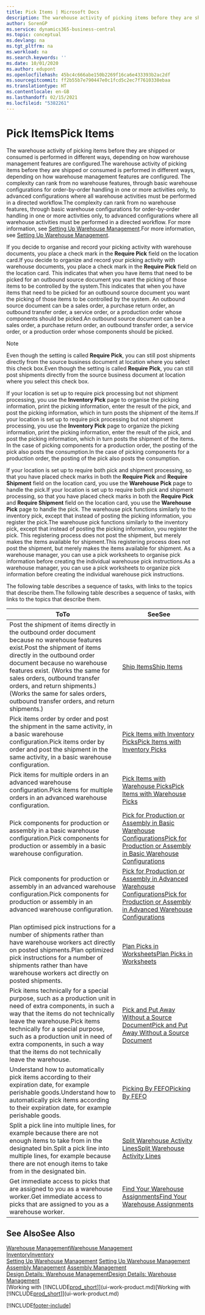 ```yaml
---
title: Pick Items | Microsoft Docs
description: The warehouse activity of picking items before they are shipped or consumed is performed in different ways, depending on how warehouse management features are configured. The setup complexity can rank from no warehouse features, through basic warehouse configurations for order-by-order handling in one or more activities only, to advanced configurations where all warehouse activities must be performed in a directed workflow.
author: SorenGP
ms.service: dynamics365-business-central
ms.topic: conceptual
ms.devlang: na
ms.tgt_pltfrm: na
ms.workload: na
ms.search.keywords: ''
ms.date: 10/01/2020
ms.author: edupont
ms.openlocfilehash: 45bc4c666abe150b2269f16ca6e433393b2ac2df
ms.sourcegitcommit: ff2b55b7e790447e0c1fcd5c2ec7f7610338ebaa
ms.translationtype: HT
ms.contentlocale: en-GB
ms.lasthandoff: 02/15/2021
ms.locfileid: "5382261"
---
```

# <a name="pick-items"></a><span data-ttu-id="9abbe-104">Pick Items</span><span class="sxs-lookup"><span data-stu-id="9abbe-104">Pick Items</span></span>

<span data-ttu-id="9abbe-105">The warehouse activity of picking items before they are shipped or consumed is performed in different ways, depending on how warehouse management features are configured.</span><span class="sxs-lookup"><span data-stu-id="9abbe-105">The warehouse activity of picking items before they are shipped or consumed is performed in different ways, depending on how warehouse management features are configured.</span></span> <span data-ttu-id="9abbe-106">The complexity can rank from no warehouse features, through basic warehouse configurations for order-by-order handling in one or more activities only, to advanced configurations where all warehouse activities must be performed in a directed workflow.</span><span class="sxs-lookup"><span data-stu-id="9abbe-106">The complexity can rank from no warehouse features, through basic warehouse configurations for order-by-order handling in one or more activities only, to advanced configurations where all warehouse activities must be performed in a directed workflow.</span></span> <span data-ttu-id="9abbe-107">For more information, see [Setting Up Warehouse Management](warehouse-setup-warehouse.md).</span><span class="sxs-lookup"><span data-stu-id="9abbe-107">For more information, see [Setting Up Warehouse Management](warehouse-setup-warehouse.md).</span></span>

<span data-ttu-id="9abbe-108">If you decide to organise and record your picking activity with warehouse documents, you place a check mark in the **Require Pick** field on the location card.</span><span class="sxs-lookup"><span data-stu-id="9abbe-108">If you decide to organize and record your picking activity with warehouse documents, you place a check mark in the **Require Pick** field on the location card.</span></span> <span data-ttu-id="9abbe-109">This indicates that when you have items that need to be picked for an outbound source document you want the picking of those items to be controlled by the system.</span><span class="sxs-lookup"><span data-stu-id="9abbe-109">This indicates that when you have items that need to be picked for an outbound source document you want the picking of those items to be controlled by the system.</span></span> <span data-ttu-id="9abbe-110">An outbound source document can be a sales order, a purchase return order, an outbound transfer order, a service order, or a production order whose components should be picked.</span><span class="sxs-lookup"><span data-stu-id="9abbe-110">An outbound source document can be a sales order, a purchase return order, an outbound transfer order, a service order, or a production order whose components should be picked.</span></span>

> [!NOTE]
> <span data-ttu-id="9abbe-111">Even though the setting is called **Require Pick**, you can still post shipments directly from the source business document at location where you select this check box.</span><span class="sxs-lookup"><span data-stu-id="9abbe-111">Even though the setting is called **Require Pick**, you can still post shipments directly from the source business document at location where you select this check box.</span></span>

<span data-ttu-id="9abbe-112">If your location is set up to require pick processing but not shipment processing, you use the **Inventory Pick** page to organise the picking information, print the picking information, enter the result of the pick, and post the picking information, which in turn posts the shipment of the items.</span><span class="sxs-lookup"><span data-stu-id="9abbe-112">If your location is set up to require pick processing but not shipment processing, you use the **Inventory Pick** page to organize the picking information, print the picking information, enter the result of the pick, and post the picking information, which in turn posts the shipment of the items.</span></span> <span data-ttu-id="9abbe-113">In the case of picking components for a production order, the posting of the pick also posts the consumption.</span><span class="sxs-lookup"><span data-stu-id="9abbe-113">In the case of picking components for a production order, the posting of the pick also posts the consumption.</span></span>

<span data-ttu-id="9abbe-114">If your location is set up to require both pick and shipment processing, so that you have placed check marks in both the **Require Pick** and **Require Shipment** field on the location card, you use the **Warehouse Pick** page to handle the pick.</span><span class="sxs-lookup"><span data-stu-id="9abbe-114">If your location is set up to require both pick and shipment processing, so that you have placed check marks in both the **Require Pick** and **Require Shipment** field on the location card, you use the **Warehouse Pick** page to handle the pick.</span></span> <span data-ttu-id="9abbe-115">The warehouse pick functions similarly to the inventory pick, except that instead of posting the picking information, you register the pick.</span><span class="sxs-lookup"><span data-stu-id="9abbe-115">The warehouse pick functions similarly to the inventory pick, except that instead of posting the picking information, you register the pick.</span></span> <span data-ttu-id="9abbe-116">This registering process does not post the shipment, but merely makes the items available for shipment.</span><span class="sxs-lookup"><span data-stu-id="9abbe-116">This registering process does not post the shipment, but merely makes the items available for shipment.</span></span> <span data-ttu-id="9abbe-117">As a warehouse manager, you can use a pick worksheets to organise pick information before creating the individual warehouse pick instructions.</span><span class="sxs-lookup"><span data-stu-id="9abbe-117">As a warehouse manager, you can use a pick worksheets to organize pick information before creating the individual warehouse pick instructions.</span></span>

<span data-ttu-id="9abbe-118">The following table describes a sequence of tasks, with links to the topics that describe them.</span><span class="sxs-lookup"><span data-stu-id="9abbe-118">The following table describes a sequence of tasks, with links to the topics that describe them.</span></span>   

|<span data-ttu-id="9abbe-119">**To**</span><span class="sxs-lookup"><span data-stu-id="9abbe-119">**To**</span></span>|<span data-ttu-id="9abbe-120">**See**</span><span class="sxs-lookup"><span data-stu-id="9abbe-120">**See**</span></span>|
|------------|-------------|  
|<span data-ttu-id="9abbe-121">Post the shipment of items directly in the outbound order document because no warehouse features exist.</span><span class="sxs-lookup"><span data-stu-id="9abbe-121">Post the shipment of items directly in the outbound order document because no warehouse features exist.</span></span> <span data-ttu-id="9abbe-122">(Works the same for sales orders, outbound transfer orders, and return shipments.)</span><span class="sxs-lookup"><span data-stu-id="9abbe-122">(Works the same for sales orders, outbound transfer orders, and return shipments.)</span></span>|[<span data-ttu-id="9abbe-123">Ship Items</span><span class="sxs-lookup"><span data-stu-id="9abbe-123">Ship Items</span></span>](warehouse-how-ship-items.md)|  
|<span data-ttu-id="9abbe-124">Pick items order by order and post the shipment in the same activity, in a basic warehouse configuration.</span><span class="sxs-lookup"><span data-stu-id="9abbe-124">Pick items order by order and post the shipment in the same activity, in a basic warehouse configuration.</span></span>|[<span data-ttu-id="9abbe-125">Pick Items with Inventory Picks</span><span class="sxs-lookup"><span data-stu-id="9abbe-125">Pick Items with Inventory Picks</span></span>](warehouse-how-to-pick-items-with-inventory-picks.md)|
|<span data-ttu-id="9abbe-126">Pick items for multiple orders in an advanced warehouse configuration.</span><span class="sxs-lookup"><span data-stu-id="9abbe-126">Pick items for multiple orders in an advanced warehouse configuration.</span></span>|[<span data-ttu-id="9abbe-127">Pick Items with Warehouse Picks</span><span class="sxs-lookup"><span data-stu-id="9abbe-127">Pick Items with Warehouse Picks</span></span>](warehouse-how-to-pick-items-for-warehouse-shipment.md)|  
|<span data-ttu-id="9abbe-128">Pick components for production or assembly in a basic warehouse configuration.</span><span class="sxs-lookup"><span data-stu-id="9abbe-128">Pick components for production or assembly in a basic warehouse configuration.</span></span>|[<span data-ttu-id="9abbe-129">Pick for Production or Assembly in Basic Warehouse Configurations</span><span class="sxs-lookup"><span data-stu-id="9abbe-129">Pick for Production or Assembly in Basic Warehouse Configurations</span></span>](warehouse-how-to-pick-for-production.md)|
|<span data-ttu-id="9abbe-130">Pick components for production or assembly in an advanced warehouse configuration.</span><span class="sxs-lookup"><span data-stu-id="9abbe-130">Pick components for production or assembly in an advanced warehouse configuration.</span></span>|[<span data-ttu-id="9abbe-131">Pick for Production or Assembly in Advanced Warehouse Configurations</span><span class="sxs-lookup"><span data-stu-id="9abbe-131">Pick for Production or Assembly in Advanced Warehouse Configurations</span></span>](warehouse-how-to-pick-for-internal-operations-in-advanced-warehousing.md)|  
|<span data-ttu-id="9abbe-132">Plan optimised pick instructions for a number of shipments rather than have warehouse workers act directly on posted shipments.</span><span class="sxs-lookup"><span data-stu-id="9abbe-132">Plan optimized pick instructions for a number of shipments rather than have warehouse workers act directly on posted shipments.</span></span>|[<span data-ttu-id="9abbe-133">Plan Picks in Worksheets</span><span class="sxs-lookup"><span data-stu-id="9abbe-133">Plan Picks in Worksheets</span></span>](warehouse-how-to-plan-picks-in-worksheets.md)|  
|<span data-ttu-id="9abbe-134">Pick items technically for a special purpose, such as a production unit in need of extra components, in such a way that the items do not technically leave the warehouse.</span><span class="sxs-lookup"><span data-stu-id="9abbe-134">Pick items technically for a special purpose, such as a production unit in need of extra components, in such a way that the items do not technically leave the warehouse.</span></span>|[<span data-ttu-id="9abbe-135">Pick and Put Away Without a Source Document</span><span class="sxs-lookup"><span data-stu-id="9abbe-135">Pick and Put Away Without a Source Document</span></span>](warehouse-how-to-create-put-aways-from-internal-put-aways.md)|
|<span data-ttu-id="9abbe-136">Understand how to automatically pick items according to their expiration date, for example perishable goods.</span><span class="sxs-lookup"><span data-stu-id="9abbe-136">Understand how to automatically pick items according to their expiration date, for example perishable goods.</span></span>|[<span data-ttu-id="9abbe-137">Picking By FEFO</span><span class="sxs-lookup"><span data-stu-id="9abbe-137">Picking By FEFO</span></span>](warehouse-picking-by-fefo.md)|
|<span data-ttu-id="9abbe-138">Split a pick line into multiple lines, for example because there are not enough items to take from in the designated bin.</span><span class="sxs-lookup"><span data-stu-id="9abbe-138">Split a pick line into multiple lines, for example because there are not enough items to take from in the designated bin.</span></span>|[<span data-ttu-id="9abbe-139">Split Warehouse Activity Lines</span><span class="sxs-lookup"><span data-stu-id="9abbe-139">Split Warehouse Activity Lines</span></span>](warehouse-how-to-split-warehouse-activity-lines.md)|
|<span data-ttu-id="9abbe-140">Get immediate access to picks that are assigned to you as a warehouse worker.</span><span class="sxs-lookup"><span data-stu-id="9abbe-140">Get immediate access to picks that are assigned to you as a warehouse worker.</span></span>|[<span data-ttu-id="9abbe-141">Find Your Warehouse Assignments</span><span class="sxs-lookup"><span data-stu-id="9abbe-141">Find Your Warehouse Assignments</span></span>](warehouse-how-to-find-your-warehouse-assignments.md)|  

## <a name="see-also"></a><span data-ttu-id="9abbe-142">See Also</span><span class="sxs-lookup"><span data-stu-id="9abbe-142">See Also</span></span>  
[<span data-ttu-id="9abbe-143">Warehouse Management</span><span class="sxs-lookup"><span data-stu-id="9abbe-143">Warehouse Management</span></span>](warehouse-manage-warehouse.md)  
[<span data-ttu-id="9abbe-144">Inventory</span><span class="sxs-lookup"><span data-stu-id="9abbe-144">Inventory</span></span>](inventory-manage-inventory.md)  
<span data-ttu-id="9abbe-145">[Setting Up Warehouse Management](warehouse-setup-warehouse.md)   </span><span class="sxs-lookup"><span data-stu-id="9abbe-145">[Setting Up Warehouse Management](warehouse-setup-warehouse.md)   </span></span>  
<span data-ttu-id="9abbe-146">[Assembly Management](assembly-assemble-items.md)  </span><span class="sxs-lookup"><span data-stu-id="9abbe-146">[Assembly Management](assembly-assemble-items.md)  </span></span>  
[<span data-ttu-id="9abbe-147">Design Details: Warehouse Management</span><span class="sxs-lookup"><span data-stu-id="9abbe-147">Design Details: Warehouse Management</span></span>](design-details-warehouse-management.md)  
<span data-ttu-id="9abbe-148">[Working with [!INCLUDE[prod_short](includes/prod_short.md)]](ui-work-product.md)</span><span class="sxs-lookup"><span data-stu-id="9abbe-148">[Working with [!INCLUDE[prod_short](includes/prod_short.md)]](ui-work-product.md)</span></span>


[!INCLUDE[footer-include](includes/footer-banner.md)]